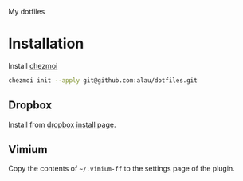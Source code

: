 My dotfiles

# Installation

Install [chezmoi](https://www.chezmoi.io/install/)

```zsh
chezmoi init --apply git@github.com:alau/dotfiles.git
```

## Dropbox

Install from [dropbox install page](https://www.dropbox.com/install-linux).

## Vimium

Copy the contents of `~/.vimium-ff` to the settings page of the plugin.

